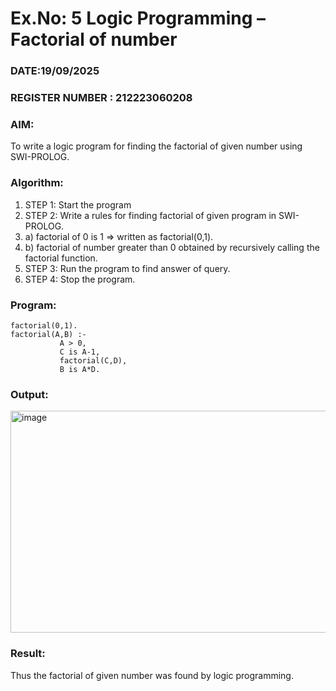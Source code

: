 # Ex.No: 5   Logic Programming – Factorial of number   
### DATE:19/09/2025                                                                            
### REGISTER NUMBER : 212223060208
### AIM: 
To  write  a logic program for finding the factorial of given number using SWI-PROLOG. 
### Algorithm:
1. STEP 1: Start the program
2. STEP 2:  Write a rules for finding factorial of given program in SWI-PROLOG.
3.   a)	factorial of 0 is 1 => written as factorial(0,1).
4.   b)	factorial of number greater than 0 obtained by recursively calling the factorial    function.
5. STEP 3: Run the program  to find answer of  query.
6. STEP 4: Stop the program.

### Program:
```
factorial(0,1).
factorial(A,B) :-  
           A > 0, 
           C is A-1,
           factorial(C,D),
           B is A*D.
```

### Output:
<img width="653" height="355" alt="image" src="https://github.com/user-attachments/assets/fa1ac7c5-2e3e-466f-9669-fbf0a0a580be" />



### Result:
Thus the factorial of given number was found by logic programming. 
